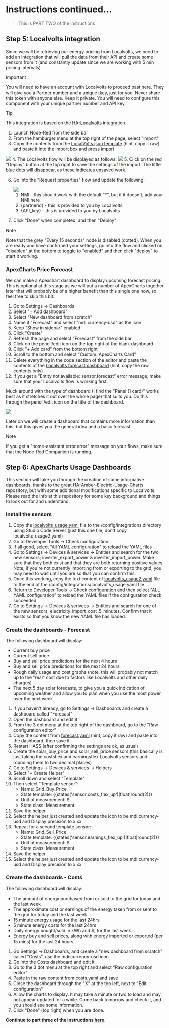 # Instructions continued...
> This is PART TWO of the instructions

## Step 5: Localvolts integration
Since we will be retrieving our energy pricing from Localvolts, we need to add an integration that will pull the data from their API and create some sensors from it (and constantly update since we are working with 5 min pricing intervals).
> [!IMPORTANT]
>You will need to have an account with Localvolts to proceed past here.  They will give you a Partner number and a unique tkey, just for you. Never share this token with anyone else. Keep it private. You will need to configure this component with your unique partner number and API key.

>[!TIP]
>This integration is based on the [HA-Localvolts](https://github.com/melvanderwal/HA-Localvolts) integration.

1. Launch Node-Red from the side bar
2. From the hamburger menu at the top right of the page, select "import"
3. Copy the contents from the [LocalVolts json template]("https://github.com/saltpool/localvolts-sungrow-homeassistant/blob/8a779447a60d5feacc728a732e92e8b2a69f31f4/flows/localvolts.json") (hint, copy it raw) and paste it into the import box and press import
<img src="https://github.com/saltpool/localvolts-sungrow-homeassistant/blob/f7aec00221c49cc30348cbca90f28a031524485e/images/node-red-2.png" />
4. The Localvolts flow will be displayed as follows:
<img src="https://github.com/saltpool/localvolts-sungrow-homeassistant/blob/f7aec00221c49cc30348cbca90f28a031524485e/images/node-red-3.png" />
5. Click on the red "Deploy" button at the top right to save the settings of the import. The little blue dots will disappear, as these indicates unsaved work.
   
6. Go into the "Request properties" flow and update the following:

   <img src="https://github.com/saltpool/localvolts-sungrow-homeassistant/blob/a9090c3faed108e3162d4b2c988028c619b412c0/images/node-red-4.png" />

    1. NMI - this should work with the default "*", but if it doesn't, add your NMI here
    2. {partnerid} - this is provided to you by Localvolts  
    3. {API_key} - this is provided to you by Localvolts
7. Click "Done" when completed, and then "Deploy"

>[!NOTE]
>Note that the grey "Every 15 seconds" node is disabled (dotted). When you are ready and have confirmed your settings, go into the flow and clicked on "disabled" at the bottom to toggle to "enabled" and then click "deploy" to start it working.

### ApexCharts Price Forecast
We can make a Apexchart dashboard to display upcoming forecast pricing.  This is optional at this stage as we will put a number of ApexCharts together later that will probably be of a higher benefit than this single one now, so feel free to skip this bit.

1. Go to Settings -> Dashboards
2. Select "+ Add dashboard"
3. Select "New dashboard from scratch"
4. Name it "Forecast" and select "mdi:currency-usd" as the icon
5. Keep "Show in sidebar" enabled
6. Click "Create"
7. Refresh the page and select "Forecast" from the side bar
8. Click on the pencil/edit icon on the top right of the blank dashboard
9. Click "+ Add card" from the bottom right
10. Scroll to the bottom and select "Custom: ApexCharts Card"
11. Delete everything in the code section of the editor and paste the contents of the [Localvolts forecast dashboard](https://github.com/saltpool/localvolts-sungrow-homeassistant/blob/0fc4cd532ca434e30f0ab056feb6a361e0d83e32/dashboards/localvolts-forecast.txt) (hint, copy the raw contents only)
12. If you get a "Entity not available: sensor.forecast" error message, make sure that your Localvolts flow is working first.

Muck around with the type of dashboard (I find the "Panel (1 card)" works best as it stretches it out over the whole page) that suits you. Do this through the pencil/edit icon on the title of the dashboard.

<img src="https://github.com/saltpool/localvolts-sungrow-homeassistant/blob/77cc0841e9a3258e18191cd231e72e2d8595a5be/images/localvolts-forecast-1.png" />

Later on we will create a dashboard that contains more information than this, but this gives you the general idea and a basic forecast.

>[!NOTE]
>If you get a "home-assistant.error.error" message on your flows, make sure that the Node-Red Companion is running.

## Step 6: ApexCharts Usage Dashboards
This section will take you through the creation of some informative dashboards, thanks to the great [HA-Amber-Electric-Usage-Charts](https://github.com/melvanderwal/HA-Amber-Electric-Usage-Charts) repository, but with some additional modifications specific to Localvolts. Please read the info at this repository for some key background and things to look out for and understand.

### Install the sensors
1. Copy the [localvolts_usage.yaml](https://github.com/saltpool/localvolts-sungrow-homeassistant/blob/7f06d0db484a31c2d357c6e6eb40f842ddaf6cdf/dashboards/localvolts_usage.yaml) file to the /config/integrations directory using Studio Code Server (just this one file, don't copy localvolts_usage2.yaml)
2. Go to Developer Tools -> Check configuration
3. If all good, select "All YAML configuration" to reload the YAML files
4. Go to Settings -> Devices & services -> Entities and search for the two new sensors; inverter_export_power & inverter_import_power. Make sure that they both exist and that they are both returning positive values. Note, if you're not currently importing from or exporting to the grid, you may need to wait until you are so that you can confirm this.
5. Once this working, copy the text content of [localvolts_usage2.yaml](https://github.com/saltpool/localvolts-sungrow-homeassistant/blob/d34d98958d5a6f2ad291e310b23d8c7c86571acf/dashboards/localvolts_usage2.yaml) file to the end of the /config/integrations/localvolts_usage.yaml file.
6. Return to Developer Tools -> Check configuration and then select "ALL YAML configuration" to reload the YAML files if the configuration check succeeded
7. Go to Settings -> Devices & serivces -> Entities and search for one of the new sensors; electricity_import_cost_5_minutes. Confirm that it exists so that you know the new YAML file has loaded.

### Create the dashboards - Forecast
The following dashboard will display:
-  Current buy price
-  Current sell price
-  Buy and sell price predictions for the next 4 hours
-  Buy and sell price predictions for the next 24 hours
-  Rough daily usage and cost graphs (note, this will probably not match up to the "real" cost due to factors like Localvolts and other daily charges)
-  The next 5 day solar forecasts, to give you a quick indication of upcoming weather and allow you to plan when you use the most power over the next week

1. If you haven't already, go to Settings -> Dashboards and create a dashboard called "Forecast"
2. Open the dashboard and edit it
3. From the 3 dot menu at the top right of the dashboard, go to the "Raw configuration editor"
4. Copy the content from [forecast.yaml](https://github.com/saltpool/localvolts-sungrow-homeassistant/blob/33641e45f5721630c00f45b3139ce7678ceda06b/dashboards/forecast.yaml) (hint, copy it raw) and paste into the dashboard, then save it.
5. Restart HASS (after confirming the settings are ok, as usual)
6. Create the solar_buy_price and solar_sell_price sensors (this basically is just taking the costsflex and earningsflex Localvolts sensors and rounding them to two decimal places)
  1. Go to Settings -> Devices & services -> Helpers
  2. Select "+ Create Helper"
  3. Scroll down and select "Template"
  4. Then select "Template sensor":
     - Name: Grid_Buy_Price
     - State template: {{states('sensor.costs_flex_up')|float|round(2)}}
     - Unit of measurement: $
     - State class: Measurement
  5. Save the helper
  6. Select the helper just created and update the icon to be mdi:currency-usd and Display precision to x.xx
  7. Repeat for a second template sensor:
     - Name: Grid_Sell_Price
     - State template: {{states('sensor.earnings_flex_up')|float|round(2)}}
     - Unit of measurement: $
     - State class: Measurement
   8. Save the helper
   9. Select the helper just created and update the icon to be mdi:currency-usd and Display precision to x.xx

### Create the dashboards - Costs
The following dashboard will display:
- The amount of energy purchased from or sold to the grid for today and the last week
- The approximate cost or earnings of the energy taken from or sent to the grid for today and the last week
- 15 minute energy usage for the last 24hrs
- 5 minute energy costs for the last 24hrs
- Daily energy bought/sold in kWh and $, for the last week
- Energy buy and sell prices, along with energy imported or exported (per 15 mins) for the last 24 hours 

1. Go Settings -> Dashboards, and create a "new dashboard from scratch" called "Costs", use the mdi:currency-usd icon
2. Go into the Costs dashboard and edit it
3. Go to the 3 dot menu at the top right and select "Raw configuration editor"
4. Paste in the raw content from [costs.yaml](https://github.com/saltpool/localvolts-sungrow-homeassistant/blob/7ed0369e569f16faa17054038adfc5903f99fc36/dashboards/costs.yaml) and save
5. Close the dashboard through the "X" at the top left, next to "Edit configuration"
6. Allow the charts to display. It may take a minute or two to load and may not appear updated for a while. Come back tomorrow and check it, and you should see some information.
7. Click "Done" (top right) when you are done.

**Continue to part three of the instructions [here](https://github.com/saltpool/localvolts-sungrow-homeassistant/blob/d5f0d4366177874e82125d6b1d007c46784c71f4/instructions3.md).**
